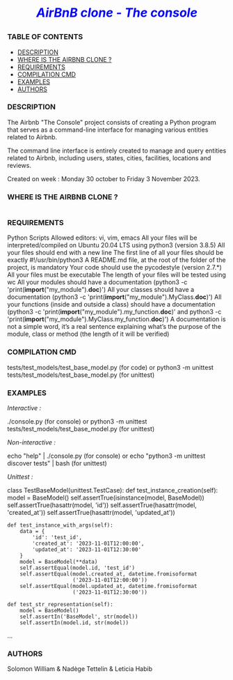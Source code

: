 # <p style="text-align: center;"><span style="color:blue">*AirBnB clone - The console*</span></p>

### TABLE OF CONTENTS
- [DESCRIPTION](#description)
- [WHERE IS THE AIRBNB CLONE ?](#Where-is-the-Airbnb-clone)
- [REQUIREMENTS](#requirements)
- [COMPILATION CMD](#compilation-cmd)
- [EXAMPLES](#examples)
- [AUTHORS](#authors)


### DESCRIPTION

The Airbnb "The Console" project consists of creating a Python program that serves as a command-line interface for managing various entities related to Airbnb.

The command line interface is entirely created to manage and query entities related to Airbnb, including users, states, cities, facilities, locations and reviews.

Created on week : Monday 30 october to Friday 3 November 2023.

### WHERE IS THE AIRBNB CLONE ?

<a href="https://zupimages.net/viewer.php?id=23/44/duly.jpg"><img src="https://zupimages.net/up/23/44/duly.jpg" alt="" /></a>

### REQUIREMENTS

Python Scripts
Allowed editors: vi, vim, emacs
All your files will be interpreted/compiled on Ubuntu 20.04 LTS using python3 (version 3.8.5)
All your files should end with a new line
The first line of all your files should be exactly #!/usr/bin/python3
A README.md file, at the root of the folder of the project, is mandatory
Your code should use the pycodestyle (version 2.7.*)
All your files must be executable
The length of your files will be tested using wc
All your modules should have a documentation (python3 -c 'print(__import__("my_module").__doc__)')
All your classes should have a documentation (python3 -c 'print(__import__("my_module").MyClass.__doc__)')
All your functions (inside and outside a class) should have a documentation (python3 -c 'print(__import__("my_module").my_function.__doc__)' and python3 -c 'print(__import__("my_module").MyClass.my_function.__doc__)')
A documentation is not a simple word, it’s a real sentence explaining what’s the purpose of the module, class or method (the length of it will be verified)

### COMPILATION CMD

tests/test_models/test_base_model.py (for code)
or
python3 -m unittest tests/test_models/test_base_model.py (for unittest)

### EXAMPLES

_Interactive :_

./console.py (for console)
or
python3 -m unittest tests/test_models/test_base_model.py (for unittest)

_Non-interactive :_

echo "help" | ./console.py (for console)
or
echo "python3 -m unittest discover tests" | bash (for unittest)

_Unittest :_

class TestBaseModel(unittest.TestCase):
    def test_instance_creation(self):
        model = BaseModel()
        self.assertTrue(isinstance(model, BaseModel))
        self.assertTrue(hasattr(model, 'id'))
        self.assertTrue(hasattr(model, 'created_at'))
        self.assertTrue(hasattr(model, 'updated_at'))

    def test_instance_with_args(self):
        data = {
            'id': 'test_id',
            'created_at': '2023-11-01T12:00:00',
            'updated_at': '2023-11-01T12:30:00'
        }
        model = BaseModel(**data)
        self.assertEqual(model.id, 'test_id')
        self.assertEqual(model.created_at, datetime.fromisoformat
                         ('2023-11-01T12:00:00'))
        self.assertEqual(model.updated_at, datetime.fromisoformat
                         ('2023-11-01T12:30:00'))

    def test_str_representation(self):
        model = BaseModel()
        self.assertIn('BaseModel', str(model))
        self.assertIn(model.id, str(model))

...

### AUTHORS
Solomon William
&
Nadège Tettelin
&
Leticia Habib
